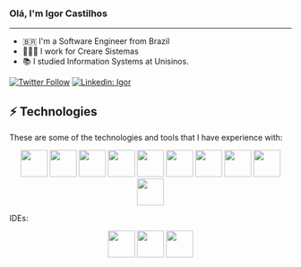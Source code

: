 ### Olá, I'm Igor Castilhos

---

* 🇧🇷 I'm a Software Engineer from Brazil
* 🧑🏻‍💻 I work for Creare Sistemas
* 📚 I studied Information Systems at Unisinos.  

[![Twitter Follow](https://img.shields.io/twitter/follow/igor?style=social)](https://twitter.com/IgorPCDev)
[![Linkedin: Igor](https://img.shields.io/badge/-Linkedin-blue?style=flat-square&logo=Linkedin&logoColor=white&link=https://www.linkedin.com/in/IgorCastilhos/)](https://www.linkedin.com/in/IgorCastilhos/)


## ⚡ Technologies

These are some of the technologies and tools that I have experience with:

<p align="center">
  <a>
    <img src="https://cdn.jsdelivr.net/gh/devicons/devicon@latest/icons/php/php-original.svg" width=48 height=48/>
    <img src="https://cdn.jsdelivr.net/gh/devicons/devicon@latest/icons/javascript/javascript-original.svg" width=48 height=48/>
    <img src="https://cdn.jsdelivr.net/gh/devicons/devicon@latest/icons/html5/html5-original.svg" width=48 height=48/>
    <img src="https://cdn.jsdelivr.net/gh/devicons/devicon@latest/icons/css3/css3-original.svg" width=48 height=48/>
    <img src="https://cdn.jsdelivr.net/gh/devicons/devicon@latest/icons/bootstrap/bootstrap-original.svg" width=48 height=48/>
    <img src="https://cdn.jsdelivr.net/gh/devicons/devicon@latest/icons/mysql/mysql-original-wordmark.svg" width=48 height=48/>
    <img src="https://cdn.jsdelivr.net/gh/devicons/devicon@latest/icons/git/git-original.svg" width=48 height=48 />
    <img src="https://cdn.jsdelivr.net/gh/devicons/devicon@latest/icons/linux/linux-original.svg" width=48 height=48 />
    <img src="https://cdn.jsdelivr.net/gh/devicons/devicon@latest/icons/docker/docker-original.svg" width=48 height=48 />
    <img src="https://cdn.jsdelivr.net/gh/devicons/devicon@latest/icons/postman/postman-original.svg" width=48 height=48 />
  </a>
</p>

IDEs:

<p align="center">
  <img src="https://cdn.jsdelivr.net/gh/devicons/devicon@latest/icons/phpstorm/phpstorm-original.svg" width=48 height=48/>
  <img src="https://cdn.jsdelivr.net/gh/devicons/devicon@latest/icons/webstorm/webstorm-original.svg" width=48 height=48/>
  <img src="https://cdn.jsdelivr.net/gh/devicons/devicon@latest/icons/datagrip/datagrip-original.svg" width=48 height=48/>
</p>
  
<!-- Links -->
[cores-e-festas]: https://coresefestas.com.br/
